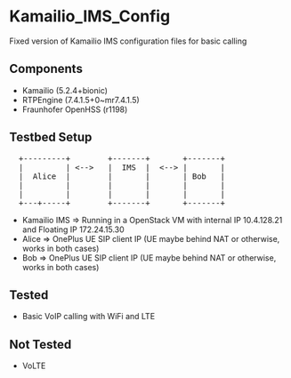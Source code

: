 # Kamailio_IMS_Config
Fixed version of Kamailio IMS configuration files for basic calling

## Components
- Kamailio (5.2.4+bionic)
- RTPEngine (7.4.1.5+0~mr7.4.1.5)
- Fraunhofer OpenHSS (r1198)

## Testbed Setup
<pre>
  +---------+        +-------+       +-------+
  |         | <-->   |  IMS  |  <--> |       |
  |  Alice  |        |       |       | Bob   |
  |         |        |       |       |       |
  |         |        |       |       |       |
  +---+-----+        +-------+       +-------+
</pre>

- Kamailio IMS => Running in a OpenStack VM with internal IP 10.4.128.21 and Floating IP 172.24.15.30
- Alice => OnePlus UE SIP client IP (UE maybe behind NAT or otherwise, works in both cases)
- Bob => OnePlus UE SIP client IP (UE maybe behind NAT or otherwise, works in both cases)

## Tested
- Basic VoIP calling with WiFi and LTE

## Not Tested
- VoLTE
